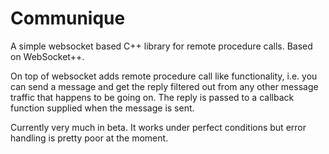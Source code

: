 Communique
==========

A simple websocket based C++ library for remote procedure calls. Based on WebSocket++.

On top of websocket adds remote procedure call like functionality, i.e. you can send a message and get the reply filtered out from any other message traffic that happens to be going on. The reply is passed to a callback function supplied when the message is sent.

Currently very much in beta. It works under perfect conditions but error handling is pretty poor at the moment.
